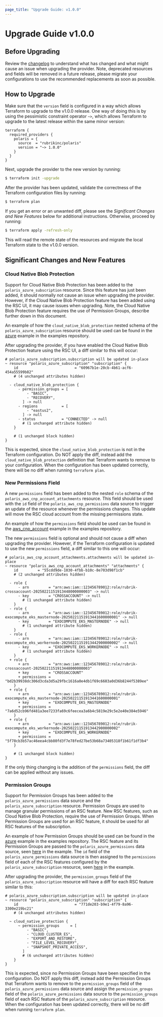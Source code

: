 ```yaml
---
page_title: "Upgrade Guide: v1.0.0"
---
```


# Upgrade Guide v1.0.0

## Before Upgrading
Review the [changelog](changelog.md) to understand what has changed and what might cause an issue when upgrading the
provider. Note, deprecated resources and fields will be removed in a future release, please migrate your configurations
to use the recommended replacements as soon as possible.

## How to Upgrade
Make sure that the `version` field is configured in a way which allows Terraform to upgrade to the v1.0.0 release. One
way of doing this is by using the pessimistic constraint operator `~>`, which allows Terraform to upgrade to the latest
release within the same minor version:
```hcl
terraform {
  required_providers {
    polaris = {
      source  = "rubrikinc/polaris"
      version = "~> 1.0.0"
    }
  }
}
```
Next, upgrade the provider to the new version by running:
```bash
$ terraform init -upgrade
```
After the provider has been updated, validate the correctness of the Terraform configuration files by running:
```bash
$ terraform plan
```
If you get an error or an unwanted diff, please see the _Significant Changes and New Features_ below for additional
instructions. Otherwise, proceed by running:
```bash
$ terraform apply -refresh-only
```
This will read the remote state of the resources and migrate the local Terraform state to the v1.0.0 version.

## Significant Changes and New Features

### Cloud Native Blob Protection
Support for Cloud Native Blob Protection has been added to the `polaris_azure_subscription` resource. Since this feature
has just been added, it should normally not cause an issue when upgrading the provider. However, if the Cloud Native
Blob Protection feature has been added using the RSC UI, it may cause issues when upgrading. Note, the Cloud Native Blob
Protection feature requires the use of Permission Groups, describe further down in this document.

An example of how the `cloud_native_blob_protection` nested schema of the `polaris_azure_subscription` resource should
be used can be found in the
[azure](https://github.com/rubrikinc/terraform-provider-polaris-examples/blob/d2b0bf0b5458b3cd3ebcc6ab401a43f4daa89cd7/azure/main.tf#L169)
example in the examples repository.

After upgrading the provider, if you have enabled the Cloud Native Blob Protection feature using the RSC UI, a diff
similar to this will occur:
```hcl
# polaris_azure_subscription.subscription will be updated in-place
~ resource "polaris_azure_subscription" "subscription" {
    id                          = "60967b1e-20cb-4b61-acf6-454a55599b82"
    # (4 unchanged attributes hidden)

  - cloud_native_blob_protection {
      - permission_groups = [
          - "BASIC",
          - "RECOVERY",
        ] -> null
      - regions           = [
          - "eastus2",
        ] -> null
      - status            = "CONNECTED" -> null
        # (1 unchanged attribute hidden)
    }

    # (1 unchanged block hidden)
}
```
This is expected, since the `cloud_native_blob_protection` is not in the Terraform configuration. Do NOT apply the diff,
instead add the `cloud_native_blob_protection` definition that Terraform wants to remove to your configuration. When the
configuration has been updated correctly, there will be no diff when running `terraform plan`.

### New Permissions Field
A new `permissions` field has been added to the nested `role` schema of the `polaris_aws_cnp_account_attachments`
resource. This field should be used with the `id` field of the `polaris_aws_cnp_permissions` data source to trigger an
update of the resource whenever the permissions changes. This update will move the RSC cloud account from the missing
permissions state.

An example of how the `permissions` field should be used can be found in the
[aws_cnp_account](https://github.com/rubrikinc/terraform-provider-polaris-examples/blob/d2b0bf0b5458b3cd3ebcc6ab401a43f4daa89cd7/aws_cnp_account/main.tf#L172)
example in the examples repository.

The new `permissions` field is optional and should not cause a diff when upgrading the provider. However, if the
Terraform configuration is updated to use the new `permissions` field, a diff similar to this one will occur:
```hcl
# polaris_aws_cnp_account_attachments.attachments will be updated in-place
~ resource "polaris_aws_cnp_account_attachments" "attachments" {
    id         = "55cdd9de-1030-4fbb-b10c-8e703d98f1cb"
    # (2 unchanged attributes hidden)

  - role {
      - arn         = "arn:aws:iam::123456789012:role/rubrik-crossaccount-20250221151913448000000003" -> null
      - key         = "CROSSACCOUNT" -> null
        # (1 unchanged attribute hidden)
    }
  - role {
      - arn         = "arn:aws:iam::123456789012:role/rubrik-exocompute_eks_masternode-20250221151913441600000001" -> null
      - key         = "EXOCOMPUTE_EKS_MASTERNODE" -> null
        # (1 unchanged attribute hidden)
    }
  - role {
      - arn         = "arn:aws:iam::123456789012:role/rubrik-exocompute_eks_workernode-20250221151913442900000002" -> null
      - key         = "EXOCOMPUTE_EKS_WORKERNODE" -> null
        # (1 unchanged attribute hidden)
    }
  + role {
      + arn         = "arn:aws:iam::123456789012:role/rubrik-crossaccount-20250221151913448000000003"
      + key         = "CROSSACCOUNT"
      + permissions = "bd2b39938dc306d3cda3d5a29fbc1616a0e4db1f69c6603a0d36b8244f5389ee"
    }
  + role {
      + arn         = "arn:aws:iam::123456789012:role/rubrik-exocompute_eks_masternode-20250221151913441600000001"
      + key         = "EXOCOMPUTE_EKS_MASTERNODE"
      + permissions = "7a6d52cb96fd481a3ee7233fa69c6feecea3a6b4c5819e29c5e2e40e384e5946"
    }
  + role {
      + arn         = "arn:aws:iam::123456789012:role/rubrik-exocompute_eks_workernode-20250221151913442900000002"
      + key         = "EXOCOMPUTE_EKS_WORKERNODE"
      + permissions = "5f78cb3b57ac46eea4cbb80fd3f7e78fed27be53b68a73405318f1b61f1df3b4"
    }

    # (1 unchanged block hidden)
}
```
If the only thing changing is the addition of the `permissions` field, the diff can be applied without any issues.

### Permission Groups
Support for Permission Groups has been added to the `polaris_azure_permissions` data source and the
`polaris_azure_subscription` resource. Permission Groups are used to manage granular permissions of an RSC feature. New
RSC features, such as Cloud Native Blob Protection, require the use of Permission Groups. When Permission Groups are
used for an RSC feature, it should be used for all RSC features of the subscription.

An example of how Permission Groups should be used can be found in the
[azure](https://github.com/rubrikinc/terraform-provider-polaris-examples/blob/d2b0bf0b5458b3cd3ebcc6ab401a43f4daa89cd7/azure)
example in the examples repository. The RSC feature and its Permission Groups are passed to the
`polaris_azure_permissions` data source, seen
[here](https://github.com/rubrikinc/terraform-provider-polaris-examples/blob/d2b0bf0b5458b3cd3ebcc6ab401a43f4daa89cd7/azure/main.tf#L75)
in the example. The `id` field of the `polaris_azure_permissions` data source is then assigned to the `permissions`
field of each of the RSC features configured by the `polaris_azure_subscription` resource, seen
[here](https://github.com/rubrikinc/terraform-provider-polaris-examples/blob/d2b0bf0b5458b3cd3ebcc6ab401a43f4daa89cd7/azure/main.tf#L181)
in the example.

After upgrading the provider, the `permission_groups` field of the `polaris_azure_subscription` resource will have a
diff for each RSC feature similar to this:
```hcl
# polaris_azure_subscription.subscription will be updated in-place
~ resource "polaris_azure_subscription" "subscription" {
    id                          = "771de203-b9e1-4f79-8a96-3300e219bc21"
    # (4 unchanged attributes hidden)

  ~ cloud_native_protection {
      ~ permission_groups     = [
          - "BASIC",
          - "CLOUD_CLUSTER_ES",
          - "EXPORT_AND_RESTORE",
          - "FILE_LEVEL_RECOVERY",
          - "SNAPSHOT_PRIVATE_ACCESS",
        ]
        # (6 unchanged attributes hidden)
    }
}
```
This is expected, since no Permission Groups have been specified in the configuration. Do NOT apply this diff, instead
add the Permission Groups that Terraform wants to remove to the `permission_groups` field of the
`polaris_azure_permissions` data source and assign the `permission_groups` field of the `polaris_azure_permissions` data
source to the `permission_groups` field of each RSC feature of the `polaris_azure_subscription` resource. When the
configuration has been updated correctly, there will be no diff when running `terraform plan`.
